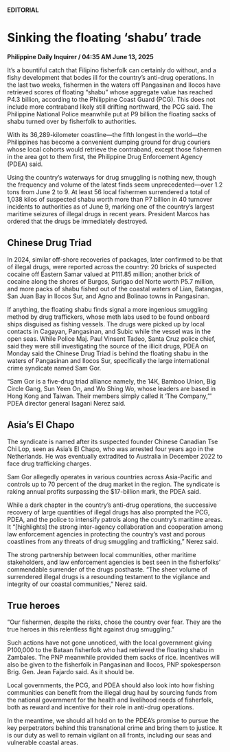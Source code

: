 **EDITORIAL**

# Sinking the floating ‘shabu’ trade

****Philippine Daily Inquirer / 04:35 AM June 13, 2025****

It’s a bountiful catch that Filipino fisherfolk can certainly do without, and a fishy development that bodes ill for the country’s anti-drug operations. In the last two weeks, fishermen in the waters off Pangasinan and Ilocos have retrieved scores of floating “shabu” whose aggregate value has reached P4.3 billion, according to the Philippine Coast Guard (PCG). This does not include more contraband likely still drifting northward, the PCG said. The Philippine National Police meanwhile put at P9 billion the floating sacks of shabu turned over by fisherfolk to authorities.

With its 36,289-kilometer coastline—the fifth longest in the world—the Philippines has become a convenient dumping ground for drug couriers whose local cohorts would retrieve the contraband, except those fishermen in the area got to them first, the Philippine Drug Enforcement Agency (PDEA) said.

Using the country’s waterways for drug smuggling is nothing new, though the frequency and volume of the latest finds seem unprecedented—over 1.2 tons from June 2 to 9. At least 56 local fishermen surrendered a total of 1,038 kilos of suspected shabu worth more than P7 billion in 40 turnover incidents to authorities as of June 9, marking one of the country’s largest maritime seizures of illegal drugs in recent years. President Marcos has ordered that the drugs be immediately destroyed.

## Chinese Drug Triad

In 2024, similar off-shore recoveries of packages, later confirmed to be that of illegal drugs, were reported across the country: 20 bricks of suspected cocaine off Eastern Samar valued at P111.85 million; another brick of cocaine along the shores of Burgos, Surigao del Norte worth P5.7 million, and more packs of shabu fished out of the coastal waters of Lian, Batangas, San Juan Bay in Ilocos Sur, and Agno and Bolinao towns in Pangasinan.

If anything, the floating shabu finds signal a more ingenious smuggling method by drug traffickers, whose meth labs used to be found onboard ships disguised as fishing vessels. The drugs were picked up by local contacts in Cagayan, Pangasinan, and Subic while the vessel was in the open seas. While Police Maj. Paul Vinsent Tadeo, Santa Cruz police chief, said they were still investigating the source of the illicit drugs, PDEA on Monday said the Chinese Drug Triad is behind the floating shabu in the waters of Pangasinan and Ilocos Sur, specifically the large international crime syndicate named Sam Gor.

“Sam Gor is a five-drug triad alliance namely, the 14K, Bamboo Union, Big Circle Gang, Sun Yeen On, and Wo Shing Wo, whose leaders are based in Hong Kong and Taiwan. Their members simply called it ‘The Company,’” PDEA director general Isagani Nerez said.

## Asia’s El Chapo

The syndicate is named after its suspected founder Chinese Canadian Tse Chi Lop, seen as Asia’s El Chapo, who was arrested four years ago in the Netherlands. He was eventually extradited to Australia in December 2022 to face drug trafficking charges.

Sam Gor allegedly operates in various countries across Asia-Pacific and controls up to 70 percent of the drug market in the region. The syndicate is raking annual profits surpassing the $17-billion mark, the PDEA said.

While a dark chapter in the country’s anti-drug operations, the successive recovery of large quantities of illegal drugs has also prompted the PCG, PDEA, and the police to intensify patrols along the country’s maritime areas. It “[highlights] the strong inter-agency collaboration and cooperation among law enforcement agencies in protecting the country’s vast and porous coastlines from any threats of drug smuggling and trafficking,” Nerez said.

The strong partnership between local communities, other maritime stakeholders, and law enforcement agencies is best seen in the fisherfolks’ commendable surrender of the drugs posthaste. “The sheer volume of surrendered illegal drugs is a resounding testament to the vigilance and integrity of our coastal communities,” Nerez said.

## True heroes

“Our fishermen, despite the risks, chose the country over fear. They are the true heroes in this relentless fight against drug smuggling.”

Such actions have not gone unnoticed, with the local government giving P100,000 to the Bataan fisherfolk who had retrieved the floating shabu in Zambales. The PNP meanwhile provided them sacks of rice. Incentives will also be given to the fisherfolk in Pangasinan and Ilocos, PNP spokesperson Brig. Gen. Jean Fajardo said. As it should be.

Local governments, the PCG, and PDEA should also look into how fishing communities can benefit from the illegal drug haul by sourcing funds from the national government for the health and livelihood needs of fisherfolk, both as reward and incentive for their role in anti-drug operations.

In the meantime, we should all hold on to the PDEA’s promise to pursue the key perpetrators behind this transnational crime and bring them to justice. It is our duty as well to remain vigilant on all fronts, including our seas and vulnerable coastal areas.